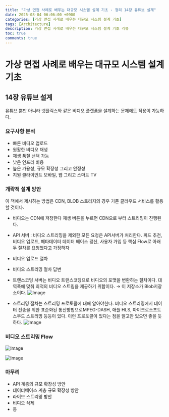 ```yaml
---
title: "가상 면접 사례로 배우는 대규모 시스템 설계 기초 - 정리 14장 유튜브 설계"
date: 2025-08-04 06:06:00 +0900
categories: [가상 면접 사례로 배우는 대규모 시스템 설계 기초]
tags: [Architecture]
description: 가상 면접 사례로 배우는 대규모 시스템 설계 기초 리뷰
toc: true
comments: true
---
```


# 가상 면접 사례로 배우는 대규모 시스템 설계 기초 

## 14장 유튜브 설계

유튜브 뿐만 아니라 넷플릭스와 같은 비디오 플랫폼을 설계하는 문제에도 적용이 가능하다.

### 요구사항 분석 

- 빠른 비디오 업로드
- 원활한 비디오 재생
- 재생 품질 선택 가능
- 낮은 인프라 비용
- 높은 가용성, 규모 확장성 그리고 안정성
- 지원 클라이언트 모바일, 웹 그리고 스마트 TV
### 개략적 설계 방안

이 책에서 제시하는 방법은 CDN, BLOB 스토리지의 경우 기존 클라우드 서비스를 활용할 것이다. 

- 비디오는 CDN에 저장한다 재생 버튼을 누르면 CDN으로 부터 스트리밍이 진행된다. 
- API 서버 : 비디오 스트리밍을 제외한 모든 요청은 API서버가 처리한다. 피드 추천, 비디오 업로드, 메타데이터 데이터 베이스 갱신, 사용자 가입 등
핵심 Flow로 아래 두 절차를 요청했다고 가정하자

- 비디오 업로드 절차
- 비디오 스트리밍 절차
답변

- 트랜스코딩 서버는 비디오 트랜스코딩으로 비디오의 포맷을 변환하는 절차이다. 대역폭에 맞춰 최적의 비디오 스트림을 제공하기 위함이다. → 이 저장소가 Blob저장소이다.
![Image](https://prod-files-secure.s3.us-west-2.amazonaws.com/e6db513d-ec54-40ff-aa74-2487b0bcfe15/7b04cdb2-ced4-4bf8-9605-bbcc0c31c0c9/Untitled.png?X-Amz-Algorithm=AWS4-HMAC-SHA256&X-Amz-Content-Sha256=UNSIGNED-PAYLOAD&X-Amz-Credential=ASIAZI2LB466RE2BFBET%2F20250804%2Fus-west-2%2Fs3%2Faws4_request&X-Amz-Date=20250804T071356Z&X-Amz-Expires=3600&X-Amz-Security-Token=IQoJb3JpZ2luX2VjEAcaCXVzLXdlc3QtMiJIMEYCIQD0%2BdSL1mog18JC7aGVNBVxt3yhwudD5%2BVJRJ0c7eQEggIhAN0jDj6wpMNooPCrKINKwjJfJspqIRNGGxMCVd7HguWYKv8DCEAQABoMNjM3NDIzMTgzODA1Igx7Oo26uzOzBVH9hMcq3AOMOpW7%2F6q%2Bw0qm10APvboT84K1ym4cE115XlEhAnc5gU2zSwIx5z4UebiHA9F%2FTBfPDuzY5bUu6ysgMEka%2BvETP2gcCOv2c2hlxYGZsEoRIkHT%2Bd4vId4Q%2FWXijLNyKtq6GKSR8XJ4ILQ%2BANhJ7b%2BtFCj9bMl1%2F0NqbcraMfGWGqrzGFVKwQ8vNlAjh%2BdyJnr4rxUQgUNUfH9Am5e2KBgDvMsEXmAF0Hc9zC00yr4ciS8dYkWkVlL2%2B4eupahGKLRv0YepJAK%2FEMn5OtWjnpruSCeF%2Foll5zDcVfUOuqDcUvSXSLp5mgaSV6FlP3Z88yyEOZ42WJDKN5JbOuE385Q%2BEMRdnupFpdqBZGzsWuTt0Sdn32nePnthAbPkVe%2Fbg0uj3OFvtp%2FgcNno2q%2BiHkD1U9VQtZnCWdPn7Zj3FUxufSiQyQmqME1TT0fv4J2pxywL%2BYew9FlkrAMa99iBaHEbEOrR1lYhrWpvTRg4J6kgyqOGhE%2BmyT%2FWv%2B8dA0Oic7K3v%2BEpDp76SwMs7MWwIItoPu4WrebF3sT9rLLxOfAF80MhTTVFkquvV1G4tYwC53PJwVv18dZyhRHfKuLmlLSNcahnABMDTSKHoR0zWCY65qgPGW%2FFNdQrooBiCDCBuMHEBjqkAYj8JbpP8X3J%2Byt7qFTHdMjQHvKmBFrro5NfGLvA%2B9t5RFyxteRl3cH1WF5IWiLSpEtMoXpqKln31YHINgSxG2NBeednzN3CxOEwpWNlfFXXQv%2Ft8BIljdF%2BiUZfRugGDbaNhIM5Te%2FnoTsfA2gzxlNDamx43ol8MaduDSpVk1bHBxgXefEJ%2BJUJIy9jO3wyKgvQOe%2BVtipt%2Fci1IuA%2F%2Bra3OaEe&X-Amz-Signature=9190fd019468f92aeac510227b57d5a6847947d192e3682eea4ee9501df2b56b&X-Amz-SignedHeaders=host&x-amz-checksum-mode=ENABLED&x-id=GetObject)

- 스트리밍 절차는 스트리밍 프로토콜에 대해 알아야한다. 비디오 스트리밍에서 데이터 전송을 위한 표준화된 통신방법으로MPEG-DASH, 애플 HLS, 마이크로소프트 스무드 스트리밍 등등이 있다. 이런 프로토콜이 있다는 점을 알고만 있으면 좋을 듯 하다.
![Image](https://prod-files-secure.s3.us-west-2.amazonaws.com/e6db513d-ec54-40ff-aa74-2487b0bcfe15/8fcbf81f-4911-4ada-b971-9ee3810d30fa/Untitled.png?X-Amz-Algorithm=AWS4-HMAC-SHA256&X-Amz-Content-Sha256=UNSIGNED-PAYLOAD&X-Amz-Credential=ASIAZI2LB466RE2BFBET%2F20250804%2Fus-west-2%2Fs3%2Faws4_request&X-Amz-Date=20250804T071356Z&X-Amz-Expires=3600&X-Amz-Security-Token=IQoJb3JpZ2luX2VjEAcaCXVzLXdlc3QtMiJIMEYCIQD0%2BdSL1mog18JC7aGVNBVxt3yhwudD5%2BVJRJ0c7eQEggIhAN0jDj6wpMNooPCrKINKwjJfJspqIRNGGxMCVd7HguWYKv8DCEAQABoMNjM3NDIzMTgzODA1Igx7Oo26uzOzBVH9hMcq3AOMOpW7%2F6q%2Bw0qm10APvboT84K1ym4cE115XlEhAnc5gU2zSwIx5z4UebiHA9F%2FTBfPDuzY5bUu6ysgMEka%2BvETP2gcCOv2c2hlxYGZsEoRIkHT%2Bd4vId4Q%2FWXijLNyKtq6GKSR8XJ4ILQ%2BANhJ7b%2BtFCj9bMl1%2F0NqbcraMfGWGqrzGFVKwQ8vNlAjh%2BdyJnr4rxUQgUNUfH9Am5e2KBgDvMsEXmAF0Hc9zC00yr4ciS8dYkWkVlL2%2B4eupahGKLRv0YepJAK%2FEMn5OtWjnpruSCeF%2Foll5zDcVfUOuqDcUvSXSLp5mgaSV6FlP3Z88yyEOZ42WJDKN5JbOuE385Q%2BEMRdnupFpdqBZGzsWuTt0Sdn32nePnthAbPkVe%2Fbg0uj3OFvtp%2FgcNno2q%2BiHkD1U9VQtZnCWdPn7Zj3FUxufSiQyQmqME1TT0fv4J2pxywL%2BYew9FlkrAMa99iBaHEbEOrR1lYhrWpvTRg4J6kgyqOGhE%2BmyT%2FWv%2B8dA0Oic7K3v%2BEpDp76SwMs7MWwIItoPu4WrebF3sT9rLLxOfAF80MhTTVFkquvV1G4tYwC53PJwVv18dZyhRHfKuLmlLSNcahnABMDTSKHoR0zWCY65qgPGW%2FFNdQrooBiCDCBuMHEBjqkAYj8JbpP8X3J%2Byt7qFTHdMjQHvKmBFrro5NfGLvA%2B9t5RFyxteRl3cH1WF5IWiLSpEtMoXpqKln31YHINgSxG2NBeednzN3CxOEwpWNlfFXXQv%2Ft8BIljdF%2BiUZfRugGDbaNhIM5Te%2FnoTsfA2gzxlNDamx43ol8MaduDSpVk1bHBxgXefEJ%2BJUJIy9jO3wyKgvQOe%2BVtipt%2Fci1IuA%2F%2Bra3OaEe&X-Amz-Signature=fd571b65591ea1c33491bb34d1e51f20911422f883ca2e714eba513e31a40e30&X-Amz-SignedHeaders=host&x-amz-checksum-mode=ENABLED&x-id=GetObject)

### 비디오 스트리밍 Flow

![Image](https://prod-files-secure.s3.us-west-2.amazonaws.com/e6db513d-ec54-40ff-aa74-2487b0bcfe15/123d7350-a870-40b1-835a-77b327624f72/Untitled.png?X-Amz-Algorithm=AWS4-HMAC-SHA256&X-Amz-Content-Sha256=UNSIGNED-PAYLOAD&X-Amz-Credential=ASIAZI2LB466RE2BFBET%2F20250804%2Fus-west-2%2Fs3%2Faws4_request&X-Amz-Date=20250804T071356Z&X-Amz-Expires=3600&X-Amz-Security-Token=IQoJb3JpZ2luX2VjEAcaCXVzLXdlc3QtMiJIMEYCIQD0%2BdSL1mog18JC7aGVNBVxt3yhwudD5%2BVJRJ0c7eQEggIhAN0jDj6wpMNooPCrKINKwjJfJspqIRNGGxMCVd7HguWYKv8DCEAQABoMNjM3NDIzMTgzODA1Igx7Oo26uzOzBVH9hMcq3AOMOpW7%2F6q%2Bw0qm10APvboT84K1ym4cE115XlEhAnc5gU2zSwIx5z4UebiHA9F%2FTBfPDuzY5bUu6ysgMEka%2BvETP2gcCOv2c2hlxYGZsEoRIkHT%2Bd4vId4Q%2FWXijLNyKtq6GKSR8XJ4ILQ%2BANhJ7b%2BtFCj9bMl1%2F0NqbcraMfGWGqrzGFVKwQ8vNlAjh%2BdyJnr4rxUQgUNUfH9Am5e2KBgDvMsEXmAF0Hc9zC00yr4ciS8dYkWkVlL2%2B4eupahGKLRv0YepJAK%2FEMn5OtWjnpruSCeF%2Foll5zDcVfUOuqDcUvSXSLp5mgaSV6FlP3Z88yyEOZ42WJDKN5JbOuE385Q%2BEMRdnupFpdqBZGzsWuTt0Sdn32nePnthAbPkVe%2Fbg0uj3OFvtp%2FgcNno2q%2BiHkD1U9VQtZnCWdPn7Zj3FUxufSiQyQmqME1TT0fv4J2pxywL%2BYew9FlkrAMa99iBaHEbEOrR1lYhrWpvTRg4J6kgyqOGhE%2BmyT%2FWv%2B8dA0Oic7K3v%2BEpDp76SwMs7MWwIItoPu4WrebF3sT9rLLxOfAF80MhTTVFkquvV1G4tYwC53PJwVv18dZyhRHfKuLmlLSNcahnABMDTSKHoR0zWCY65qgPGW%2FFNdQrooBiCDCBuMHEBjqkAYj8JbpP8X3J%2Byt7qFTHdMjQHvKmBFrro5NfGLvA%2B9t5RFyxteRl3cH1WF5IWiLSpEtMoXpqKln31YHINgSxG2NBeednzN3CxOEwpWNlfFXXQv%2Ft8BIljdF%2BiUZfRugGDbaNhIM5Te%2FnoTsfA2gzxlNDamx43ol8MaduDSpVk1bHBxgXefEJ%2BJUJIy9jO3wyKgvQOe%2BVtipt%2Fci1IuA%2F%2Bra3OaEe&X-Amz-Signature=a42621b60bfc2150cecc1b968d0af9389173aabe9ba4d7b68ec0a12494a4e63c&X-Amz-SignedHeaders=host&x-amz-checksum-mode=ENABLED&x-id=GetObject)

![Image](https://prod-files-secure.s3.us-west-2.amazonaws.com/e6db513d-ec54-40ff-aa74-2487b0bcfe15/b86ce916-ce5c-4fe2-85a5-c7a59fa6968b/Untitled.png?X-Amz-Algorithm=AWS4-HMAC-SHA256&X-Amz-Content-Sha256=UNSIGNED-PAYLOAD&X-Amz-Credential=ASIAZI2LB466RE2BFBET%2F20250804%2Fus-west-2%2Fs3%2Faws4_request&X-Amz-Date=20250804T071356Z&X-Amz-Expires=3600&X-Amz-Security-Token=IQoJb3JpZ2luX2VjEAcaCXVzLXdlc3QtMiJIMEYCIQD0%2BdSL1mog18JC7aGVNBVxt3yhwudD5%2BVJRJ0c7eQEggIhAN0jDj6wpMNooPCrKINKwjJfJspqIRNGGxMCVd7HguWYKv8DCEAQABoMNjM3NDIzMTgzODA1Igx7Oo26uzOzBVH9hMcq3AOMOpW7%2F6q%2Bw0qm10APvboT84K1ym4cE115XlEhAnc5gU2zSwIx5z4UebiHA9F%2FTBfPDuzY5bUu6ysgMEka%2BvETP2gcCOv2c2hlxYGZsEoRIkHT%2Bd4vId4Q%2FWXijLNyKtq6GKSR8XJ4ILQ%2BANhJ7b%2BtFCj9bMl1%2F0NqbcraMfGWGqrzGFVKwQ8vNlAjh%2BdyJnr4rxUQgUNUfH9Am5e2KBgDvMsEXmAF0Hc9zC00yr4ciS8dYkWkVlL2%2B4eupahGKLRv0YepJAK%2FEMn5OtWjnpruSCeF%2Foll5zDcVfUOuqDcUvSXSLp5mgaSV6FlP3Z88yyEOZ42WJDKN5JbOuE385Q%2BEMRdnupFpdqBZGzsWuTt0Sdn32nePnthAbPkVe%2Fbg0uj3OFvtp%2FgcNno2q%2BiHkD1U9VQtZnCWdPn7Zj3FUxufSiQyQmqME1TT0fv4J2pxywL%2BYew9FlkrAMa99iBaHEbEOrR1lYhrWpvTRg4J6kgyqOGhE%2BmyT%2FWv%2B8dA0Oic7K3v%2BEpDp76SwMs7MWwIItoPu4WrebF3sT9rLLxOfAF80MhTTVFkquvV1G4tYwC53PJwVv18dZyhRHfKuLmlLSNcahnABMDTSKHoR0zWCY65qgPGW%2FFNdQrooBiCDCBuMHEBjqkAYj8JbpP8X3J%2Byt7qFTHdMjQHvKmBFrro5NfGLvA%2B9t5RFyxteRl3cH1WF5IWiLSpEtMoXpqKln31YHINgSxG2NBeednzN3CxOEwpWNlfFXXQv%2Ft8BIljdF%2BiUZfRugGDbaNhIM5Te%2FnoTsfA2gzxlNDamx43ol8MaduDSpVk1bHBxgXefEJ%2BJUJIy9jO3wyKgvQOe%2BVtipt%2Fci1IuA%2F%2Bra3OaEe&X-Amz-Signature=126eac12a40271f4bc2c45c7ba0a27f65601177803c8148135d5a8cfaf2a37ae&X-Amz-SignedHeaders=host&x-amz-checksum-mode=ENABLED&x-id=GetObject)

### 마무리

- API 계층의 규모 확장성 방안
- 데이터베이스 계층 규모 확장성 방안
- 라이브 스트리밍 방안
- 비디오 삭제
- 등

